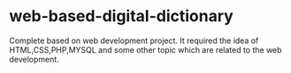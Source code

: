 # web-based-digital-dictionary
Complete based on web development project.
It required the idea of HTML,CSS,PHP,MYSQL and some other topic which are related to the web development.

